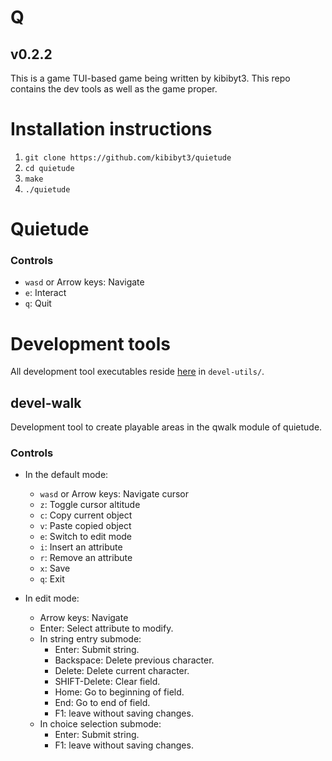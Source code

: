 # Q
## v0.2.2

This is a game TUI-based game being written by kibibyt3. This repo contains the
dev tools as well as the game proper.

# Installation instructions

1. `git clone https://github.com/kibibyt3/quietude`
2. `cd quietude`
3. `make`
4. `./quietude`

# Quietude

### Controls

- `wasd` or Arrow keys: Navigate
- `e`: Interact
- `q`: Quit

# Development tools

All development tool executables reside [here](devel-utils) in `devel-utils/`.

## devel-walk

Development tool to create playable areas in the qwalk module of quietude.

### Controls

- In the default mode:
  - `wasd` or Arrow keys: Navigate cursor
  - `z`: Toggle cursor altitude
  - `c`: Copy current object
  - `v`: Paste copied object
  - `e`: Switch to edit mode
  - `i`: Insert an attribute
  - `r`: Remove an attribute
  - `x`: Save
  - `q`: Exit

- In edit mode:
  - Arrow keys: Navigate
  - Enter: Select attribute to modify.
  - In string entry submode:
    - Enter: Submit string.
    - Backspace: Delete previous character.
    - Delete: Delete current character.
    - SHIFT-Delete: Clear field.
    - Home: Go to beginning of field.
    - End: Go to end of field.
    - F1: leave without saving changes.
  - In choice selection submode:
    - Enter: Submit string.
    - F1: leave without saving changes.
